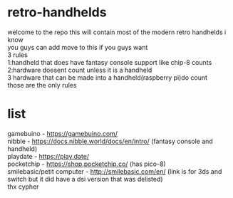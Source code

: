 # retro-handhelds
welcome to the repo this will contain most of the modern retro handhelds i know  
you guys can add move to this if you guys want  
3 rules  
1:handheld that does have fantasy console support like chip-8 counts  
2:hardware doesent count unless it is a handheld  
3 hardware that can be made into a handheld(raspberry pi)do count  
those are the only rules  
# list
gamebuino - https://gamebuino.com/  
nibble - https://docs.nibble.world/docs/en/intro/ (fantasy console and handheld)  
playdate - https://play.date/  
pocketchip - https://shop.pocketchip.co/ (has pico-8)  
smilebasic/petit computer - http://smilebasic.com/en/ (link is for 3ds and switch but it did have a dsi version that was delisted)  
thx cypher

